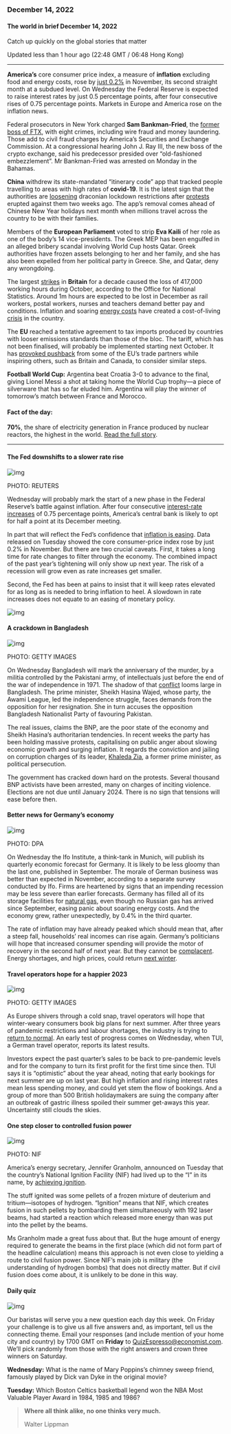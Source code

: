 ### December 14, 2022

#### The world in brief December 14, 2022

Catch up quickly on the global stories that matter

Updated less than 1 hour ago (22:48 GMT / 06:48 Hong Kong)

------

**America’s** core consumer price index, a measure of **inflation** excluding food and energy costs, rose by [just 0.2%](https://te.arielherself.xyz/finance-and-economics/2022/12/13/americas-inflation-fever-may-be-breaking-at-last) in November, its second straight month at a subdued level. On Wednesday the Federal Reserve is expected to raise interest rates by just 0.5 percentage points, after four consecutive rises of 0.75 percentage points. Markets in Europe and America rose on the inflation news.

Federal prosecutors in New York charged **Sam Bankman-Fried**, the [former boss of FTX](https://te.arielherself.xyz/briefing/2022/11/17/the-failure-of-ftx-and-sam-bankman-fried-will-leave-deep-scars), with eight crimes, including wire fraud and money laundering. Those add to civil fraud charges by America’s Securities and Exchange Commission. At a congressional hearing John J. Ray III, the new boss of the crypto exchange, said his predecessor presided over “old-fashioned embezzlement”. Mr Bankman-Fried was arrested on Monday in the Bahamas.

**China** withdrew its state-mandated “itinerary code” app that tracked people travelling to areas with high rates of **covid-19**. It is the latest sign that the authorities are [loosening](https://te.arielherself.xyz/china/2022/12/13/how-chinese-people-are-dealing-with-the-spread-of-covid-19) draconian lockdown restrictions after [protests](https://te.arielherself.xyz/china/2022/12/01/lessons-from-a-chinese-protest) erupted against them two weeks ago. The app’s removal comes ahead of Chinese New Year holidays next month when millions travel across the country to be with their families.

Members of the **European Parliament** voted to strip **Eva Kaili** of her role as one of the body’s 14 vice-presidents. The Greek MEP has been engulfed in an alleged bribery scandal involving World Cup hosts Qatar. Greek authorities have frozen assets belonging to her and her family, and she has also been expelled from her political party in Greece. She, and Qatar, deny any wrongdoing.

The largest [strikes](https://te.arielherself.xyz/britain/2022/12/13/both-the-british-government-and-the-unions-dig-in-on-train-strikes) in **Britain** for a decade caused the loss of 417,000 working hours during October, according to the Office for National Statistics. Around 1m hours are expected to be lost in December as rail workers, postal workers, nurses and teachers demand better pay and conditions. Inflation and soaring [energy costs](https://te.arielherself.xyz/britain/2022/11/24/britains-economic-outlook-is-very-gloomy) have created a cost-of-living [crisis](https://te.arielherself.xyz/britain/2022/12/12/the-strange-case-of-britains-demise) in the country.

The **EU** reached a tentative agreement to tax imports produced by countries with looser emissions standards than those of the bloc. The tariff, which has not been finalised, will probably be implemented starting next October. It has [provoked pushback](https://te.arielherself.xyz/business/2021/08/07/the-eus-proposed-carbon-tariff-gets-a-mixed-reaction-from-industry) from some of the EU’s trade partners while inspiring others, such as Britain and Canada, to consider similar steps.

**Football World Cup:** Argentina beat Croatia 3-0 to advance to the final, giving Lionel Messi a shot at taking home the World Cup trophy—a piece of silverware that has so far eluded him. Argentina will play the winner of tomorrow’s match between France and Morocco.



#### **Fact of the day:** 

**70%**, the share of electricity generation in France produced by nuclear reactors, the highest in the world. [Read the full story](https://te.arielherself.xyz/business/2022/12/12/can-the-french-nuclear-industry-avoid-meltdown).



------

#### The Fed downshifts to a slower rate rise

![img](https://niceboy.online/insight/public/Espresso/PHOTOS/20221217_dap330.jpg)

PHOTO: REUTERS

Wednesday will probably mark the start of a new phase in the Federal Reserve’s battle against inflation. After four consecutive [interest-rate increases](https://te.arielherself.xyz/finance-and-economics/2022/11/02/the-fed-delivers-another-jumbo-rate-rise-and-its-far-from-done) of 0.75 percentage points, America’s central bank is likely to opt for half a point at its December meeting.

In part that will reflect the Fed’s confidence that [inflation is easing](https://te.arielherself.xyz/finance-and-economics/2022/12/07/inflation-is-falling-but-not-enough). Data released on Tuesday showed the core consumer-price index rose by just 0.2% in November. But there are two crucial caveats. First, it takes a long time for rate changes to filter through the economy. The combined impact of the past year’s tightening will only show up next year. The risk of a recession will grow even as rate increases get smaller.

Second, the Fed has been at pains to insist that it will keep rates elevated for as long as is needed to bring inflation to heel. A slowdown in rate increases does not equate to an easing of monetary policy.

![img](https://niceboy.online/insight/public/Espresso/PHOTOS/20221217_DAC161.jpg)



#### A crackdown in Bangladesh

![img](https://niceboy.online/insight/public/Espresso/PHOTOS/20221217_dap334.jpg)

PHOTO: GETTY IMAGES

On Wednesday Bangladesh will mark the anniversary of the murder, by a militia controlled by the Pakistani army, of intellectuals just before the end of the war of independence in 1971. The shadow of that [conflict](https://te.arielherself.xyz/1843/2017/03/28/virtual-revenge-is-sweet-in-bangladesh) looms large in Bangladesh. The prime minister, Sheikh Hasina Wajed, whose party, the Awami League, led the independence struggle, faces demands from the opposition for her resignation. She in turn accuses the opposition Bangladesh Nationalist Party of favouring Pakistan.

The real issues, claims the BNP, are the poor state of the economy and Sheikh Hasina’s authoritarian tendencies. In recent weeks the party has been holding massive protests, capitalising on public anger about slowing economic growth and surging inflation. It regards the conviction and jailing on corruption charges of its leader, [Khaleda Zia](https://te.arielherself.xyz/asia/2018/02/08/the-conviction-of-khaleda-zia-hobbles-bangladeshs-opposition), a former prime minister, as political persecution.

The government has cracked down hard on the protests. Several thousand BNP activists have been arrested, many on charges of inciting violence. Elections are not due until January 2024. There is no sign that tensions will ease before then.



#### Better news for Germany’s economy

![img](https://niceboy.online/insight/public/Espresso/PHOTOS/20221217_dap328.jpg)

PHOTO: DPA

On Wednesday the Ifo Institute, a think-tank in Munich, will publish its quarterly economic forecast for Germany. It is likely to be less gloomy than the last one, published in September. The morale of German business was better than expected in November, according to a separate survey conducted by Ifo. Firms are heartened by signs that an impending recession may be less severe than earlier forecasts. Germany has filled all of its storage facilities for [natural gas](https://te.arielherself.xyz/business/2022/12/01/meet-the-man-who-may-decide-the-fate-of-german-industry), even though no Russian gas has arrived since September, easing panic about soaring energy costs. And the economy grew, rather unexpectedly, by 0.4% in the third quarter.

The rate of inflation may have already peaked which should mean that, after a steep fall, households’ real incomes can rise again. Germany’s politicians will hope that increased consumer spending will provide the motor of recovery in the second half of next year. But they cannot be [complacent](https://te.arielherself.xyz/leaders/2022/10/13/europe-is-growing-complacent-about-its-energy-crisis). Energy shortages, and high prices, could return [next winter](https://te.arielherself.xyz/europe/2022/09/29/europes-next-energy-crunch).



#### Travel operators hope for a happier 2023

![img](https://niceboy.online/insight/public/Espresso/PHOTOS/20221217_dap335.jpg)

PHOTO: GETTY IMAGES

As Europe shivers through a cold snap, travel operators will hope that winter-weary consumers book big plans for next summer. After three years of pandemic restrictions and labour shortages, the industry is trying to [return to normal](https://te.arielherself.xyz/business/2022/06/09/air-travel-is-taking-flight-again). An early test of progress comes on Wednesday, when TUI, a German travel operator, reports its latest results.

Investors expect the past quarter’s sales to be back to pre-pandemic levels and for the company to turn its first profit for the first time since then. TUI says it is “optimistic” about the year ahead, noting that early bookings for next summer are up on last year. But high inflation and rising interest rates mean less spending money, and could yet stem the flow of bookings. And a group of more than 500 British holidaymakers are suing the company after an outbreak of gastric illness spoiled their summer get-aways this year. Uncertainty still clouds the skies.



#### One step closer to controlled fusion power

![img](https://niceboy.online/insight/public/Espresso/PHOTOS/20221217_dap336.jpg)

PHOTO: NIF

America’s energy secretary, Jennifer Granholm, announced on Tuesday that the country’s National Ignition Facility (NIF) had lived up to the “I” in its name, by [achieving ignition](https://te.arielherself.xyz/science-and-technology/2022/12/13/controlled-fusion-power-is-little-nearer-now-than-it-was-a-week-ago).

The stuff ignited was some pellets of a frozen mixture of deuterium and tritium—isotopes of hydrogen. “Ignition” means that NIF, which creates fusion in such pellets by bombarding them simultaneously with 192 laser beams, had started a reaction which released more energy than was put into the pellet by the beams.

Ms Granholm made a great fuss about that. But the huge amount of energy required to generate the beams in the first place (which did not form part of the headline calculation) means this approach is not even close to yielding a route to civil fusion power. Since NIF’s main job is military (the understanding of hydrogen bombs) that does not directly matter. But if civil fusion does come about, it is unlikely to be done in this way.



#### Daily quiz

![img](https://niceboy.online/insight/public/Espresso/PHOTOS/QuizNEW_80.jpeg)

Our baristas will serve you a new question each day this week. On Friday your challenge is to give us all five answers and, as important, tell us the connecting theme. Email your responses (and include mention of your home city and country) by 1700 GMT on **Friday** to [QuizEspresso@economist.com](https://mail.google.com/mail/?view=cm&fs=1&tf=1&to=QuizEspresso@economist.com). We’ll pick randomly from those with the right answers and crown three winners on Saturday.

**Wednesday:** What is the name of Mary Poppins’s chimney sweep friend, famously played by Dick van Dyke in the original movie?

**Tuesday:** Which Boston Celtics basketball legend won the NBA Most Valuable Player Award in 1984, 1985 and 1986?



> **Where all think alike, no one thinks very much.**
>
> Walter Lippman




